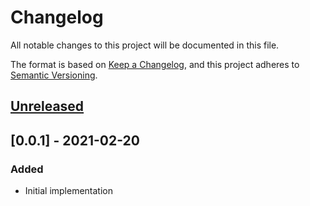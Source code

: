 # Changelog
All notable changes to this project will be documented in this file.

The format is based on [Keep a Changelog](https://keepachangelog.com/en/1.0.0/),
and this project adheres to [Semantic Versioning](https://semver.org/spec/v2.0.0.html).

## [Unreleased]

## [0.0.1] - 2021-02-20
### Added
- Initial implementation

[Unreleased]: https://github.com/rherwig/vue-marked/compare/0.0.1...HEAD
[0.1.0]: https://github.com/rherwig/vue-marked/releases/tag/0.1.0

